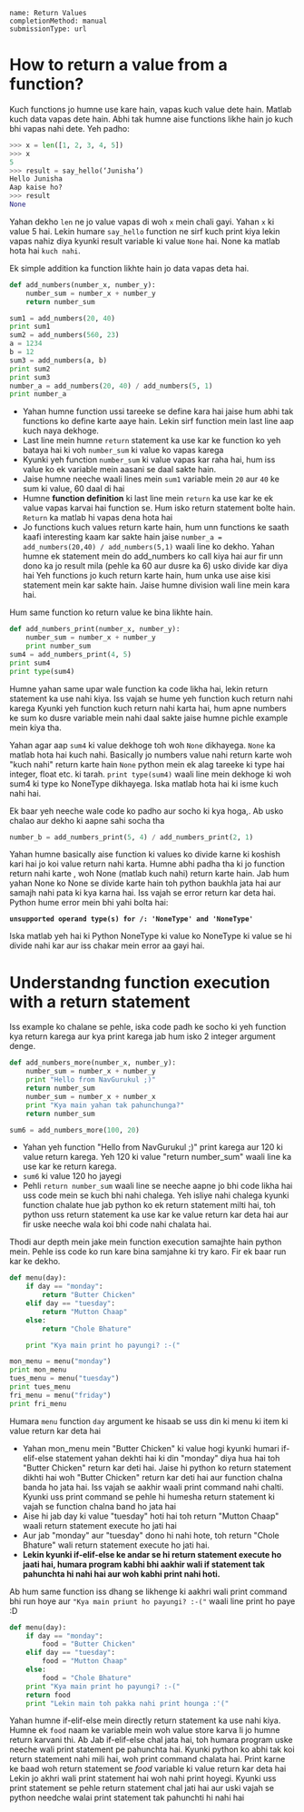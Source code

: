 ```ngMeta
name: Return Values
completionMethod: manual
submissionType: url
```

# How to return a value from a function?

Kuch functions jo humne use kare hain, vapas kuch value dete hain. Matlab kuch data vapas dete hain. Abhi tak humne aise functions likhe hain jo kuch bhi vapas nahi dete. Yeh padho:

```python
>>> x = len([1, 2, 3, 4, 5])
>>> x
5
>>> result = say_hello(‘Junisha’)
Hello Junisha
Aap kaise ho?
>>> result
None
```

Yahan dekho `len` ne jo value vapas di woh `x` mein chali gayi. Yahan `x` ki value 5 hai. Lekin humare `say_hello` function ne sirf kuch print kiya lekin vapas nahiz diya kyunki result variable ki value `None` hai. None ka matlab hota hai `kuch nahi`.

Ek simple addition ka function likhte hain jo data vapas deta hai.

```python
def add_numbers(number_x, number_y):
    number_sum = number_x + number_y
    return number_sum

sum1 = add_numbers(20, 40)
print sum1
sum2 = add_numbers(560, 23)
a = 1234
b = 12
sum3 = add_numbers(a, b)
print sum2
print sum3
number_a = add_numbers(20, 40) / add_numbers(5, 1)
print number_a
```

* Yahan humne function ussi tareeke se define kara hai jaise hum abhi tak functions ko define karte aaye hain. Lekin sirf function mein last line aap kuch naya dekhoge.
* Last line mein humne `return` statement ka use kar ke function ko yeh bataya hai ki voh `number_sum` ki value ko vapas karega
* Kyunki yeh function `number_sum` ki value vapas kar raha hai, hum iss value ko ek variable mein aasani se daal sakte hain.
* Jaise humne neeche waali lines mein `sum1` variable mein `20` aur `40` ke sum ki value, 60 daal di hai
* Humne **function definition** ki last line mein `return` ka use kar ke ek value vapas karvai hai function se. Hum isko return statement bolte hain. `Return` ka matlab hi vapas dena hota hai
* Jo functions kuch values return karte hain, hum unn functions ke saath kaafi interesting kaam kar sakte hain jaise `number_a = add_numbers(20,40) / add_numbers(5,1)` waali line ko dekho. Yahan humne ek statement mein do add_numbers ko call kiya hai aur fir unn dono ka jo result mila (pehle ka 60 aur dusre ka 6) usko divide kar diya hai Yeh functions jo kuch return karte hain, hum unka use aise kisi statement mein kar sakte hain. Jaise humne division wali line mein kara hai.

Hum same function ko return value ke bina likhte hain.

```python
def add_numbers_print(number_x, number_y):
    number_sum = number_x + number_y
    print number_sum
sum4 = add_numbers_print(4, 5)
print sum4
print type(sum4)
```

Humne yahan same upar wale function ka code likha hai, lekin return statement ka use nahi kiya. Iss vajah se hume yeh function kuch return nahi karega Kyunki yeh function kuch return nahi karta hai, hum apne numbers ke sum ko dusre variable mein nahi daal sakte jaise humne pichle example mein kiya tha.

Yahan agar aap `sum4` ki value dekhoge toh woh `None` dikhayega. `None` ka matlab hota hai kuch nahi. Basically jo numbers value nahi return karte woh "kuch nahi" return karte hain `None` python mein ek alag tareeke ki type hai integer, float etc. ki tarah. `print type(sum4)` waali line mein dekhoge ki woh sum4 ki type ko NoneType dikhayega. Iska matlab hota hai ki isme kuch nahi hai.


Ek baar yeh neeche wale code ko padho aur socho ki kya hoga,. Ab usko chalao aur dekho ki aapne sahi socha tha

```python
number_b = add_numbers_print(5, 4) / add_numbers_print(2, 1)
```

Yahan humne basically aise function ki values ko divide karne ki koshish kari hai jo koi value return nahi karta. Humne abhi padha tha ki jo function return nahi karte , woh None (matlab kuch nahi) return karte hain. Jab hum yahan None ko None se divide karte hain toh python baukhla jata hai aur samajh nahi pata ki kya karna hai. Iss vajah se error return kar deta hai. Python hume error mein bhi yahi bolta hai:

**`unsupported operand type(s) for /: 'NoneType' and 'NoneType'`**

Iska matlab yeh hai ki Python NoneType ki value ko NoneType ki value se hi divide nahi kar  aur iss chakar mein error aa gayi hai.

# Understandng function execution with a return statement

Iss example ko chalane se pehle, iska code padh ke socho ki yeh function kya return karega aur kya print karega jab hum isko 2 integer argument denge.

```python
def add_numbers_more(number_x, number_y):
    number_sum = number_x + number_y
    print "Hello from NavGurukul ;)"
    return number_sum
    number_sum = number_x + number_x
    print "Kya main yahan tak pahunchunga?"
    return number_sum

sum6 = add_numbers_more(100, 20)
```

* Yahan yeh function "Hello from NavGurukul ;)" print karega aur 120 ki value return karega. Yeh 120 ki value "return number_sum" waali line ka use kar ke return karega.
* `sum6` ki value 120 ho jayegi
* Pehli `return number_sum` waali line se neeche aapne jo bhi code likha hai uss code mein se kuch bhi nahi chalega. Yeh isliye nahi chalega kyunki function chalate hue jab python ko ek return statement milti hai, toh python uss return statement ka use kar ke value return kar deta hai aur fir uske neeche wala koi bhi code nahi chalata hai.

Thodi aur depth mein jake mein function execution samajhte hain python mein. Pehle iss code ko run kare bina samjahne ki try karo. Fir ek baar run kar ke dekho.

```python
def menu(day):
    if day == "monday":
        return "Butter Chicken"
    elif day == "tuesday":
        return "Mutton Chaap"
    else:
        return "Chole Bhature"

    print "Kya main print ho payungi? :-("

mon_menu = menu("monday")
print mon_menu
tues_menu = menu("tuesday")
print tues_menu
fri_menu = menu("friday")
print fri_menu
```

Humara `menu` function `day` argument ke hisaab se uss din ki menu ki item ki value return kar deta hai

* Yahan mon_menu mein "Butter Chicken" ki value hogi kyunki humari if-elif-else statement yahan dekhti hai ki din "monday" diya hua hai toh "Butter Chicken" return kar deti hai. Jaise hi python ko return statement dikhti hai woh "Butter Chicken" return kar deti hai aur function chalna banda ho jata hai. Iss vajah se aakhir waali print command nahi chalti. Kyunki uss print command se pehle hi humesha return statement ki vajah se function chalna band ho jata hai
* Aise hi jab day ki value "tuesday" hoti hai toh return "Mutton Chaap" waali return statement execute ho jati hai
* Aur jab "monday" aur "tuesday" dono hi nahi hote, toh return "Chole Bhature" wali return statement execute ho jati hai.
* **Lekin kyunki if-elif-else ke andar se hi return statement execute ho jaati hai, humara program kabhi bhi aakhir wali if statement tak pahunchta hi nahi hai aur woh kabhi print nahi hoti.**

Ab hum same function iss dhang se likhenge ki aakhri wali print command bhi run hoye aur `"Kya main priunt ho payungi? :-("` waali line print ho paye :D

```python
def menu(day):
    if day == "monday":
        food = "Butter Chicken"
    elif day == "tuesday":
        food = "Mutton Chaap"
    else:
        food = "Chole Bhature"
    print "Kya main print ho payungi? :-("
    return food
    print "Lekin main toh pakka nahi print hounga :'("
```

Yahan humne if-elif-else mein directly return statement ka use nahi kiya. Humne ek `food` naam ke variable mein woh value store karva li jo humne return karvani thi. Ab Jab if-elif-else chal jata hai, toh humara program uske neeche wali print statement pe pahunchta hai. Kyunki python ko abhi tak koi return statement nahi mili hai, woh print command chalata hai. Print karne ke baad woh return statement se *food* variable ki value return kar deta hai Lekin jo akhri wali print statement hai woh nahi print hoyegi. Kyunki uss print statement se pehle return statement chal jati hai aur uski vajah se python needche walai print statement tak pahunchti hi nahi hai
